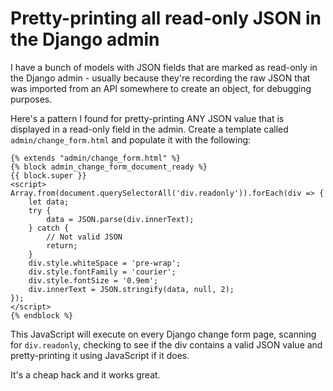 # Pretty-printing all read-only JSON in the Django admin

I have a bunch of models with JSON fields that are marked as read-only in the Django admin - usually because they're recording the raw JSON that was imported from an API somewhere to create an object, for debugging purposes.

Here's a pattern I found for pretty-printing ANY JSON value that is displayed in a read-only field in the admin. Create a template called `admin/change_form.html` and populate it with the following:

```html+django
{% extends "admin/change_form.html" %}
{% block admin_change_form_document_ready %}
{{ block.super }}
<script>
Array.from(document.querySelectorAll('div.readonly')).forEach(div => {
    let data;
    try {
        data = JSON.parse(div.innerText);
    } catch {
        // Not valid JSON
        return;
    }
    div.style.whiteSpace = 'pre-wrap';
    div.style.fontFamily = 'courier';
    div.style.fontSize = '0.9em';
    div.innerText = JSON.stringify(data, null, 2);
});
</script>
{% endblock %}
```
This JavaScript will execute on every Django change form page, scanning for `div.readonly`, checking to see if the div contains a valid JSON value and pretty-printing it using JavaScript if it does.

It's a cheap hack and it works great.
